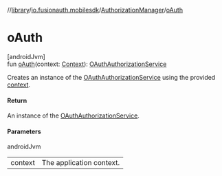 //[library](../../../index.md)/[io.fusionauth.mobilesdk](../index.md)/[AuthorizationManager](index.md)/[oAuth](o-auth.md)

# oAuth

[androidJvm]\
fun [oAuth](o-auth.md)(context: [Context](https://developer.android.com/reference/kotlin/android/content/Context.html)): [OAuthAuthorizationService](../../io.fusionauth.mobilesdk.oauth/-o-auth-authorization-service/index.md)

Creates an instance of the [OAuthAuthorizationService](../../io.fusionauth.mobilesdk.oauth/-o-auth-authorization-service/index.md) using the provided [context](o-auth.md).

#### Return

An instance of the [OAuthAuthorizationService](../../io.fusionauth.mobilesdk.oauth/-o-auth-authorization-service/index.md).

#### Parameters

androidJvm

| | |
|---|---|
| context | The application context. |